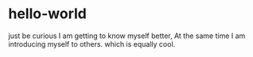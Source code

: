 # hello-world
just be curious
I am getting to know myself better, At the same time I am introducing myself to others. which is equally cool.
